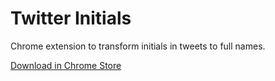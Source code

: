 Twitter Initials
================

Chrome extension to transform initials in tweets to full names.

[Download in Chrome Store](https://chrome.google.com/webstore/detail/twitter-initials/nodlplchkeejgpbmiopbfjajdoolejgo)
